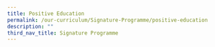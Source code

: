 ```yaml
---
title: Positive Education
permalink: /our-curriculum/Signature-Programme/positive-education
description: ""
third_nav_title: Signature Programme
---
```

